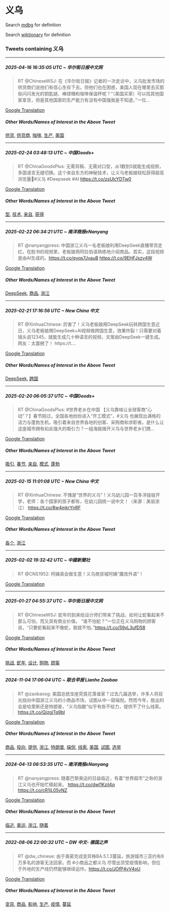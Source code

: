 # 义乌

Search [mdbg](https://www.mdbg.net/chinese/dictionary?page=worddict&wdrst=0&wdqb=义乌) for definition

Search [wiktionary](https://en.wiktionary.org/wiki/义乌) for definition

### Tweets containing 义乌

___
##### 2025-04-16 16:35:05 UTC ~ 华尔街日报中文网
> RT @ChineseWSJ: 在《华尔街日报》记者的一次走访中，义乌批发市场的供货商们说他们有信心生存下去。但他们也在困惑，美国人现在哪里去买那些闪闪发光的钥匙链、棒球帽和咖啡保温杯呢？“（美国买家）可以找其他国家拿货，但是其他国家的生产能力有没有中国强我是不知道，”一位…

[Google Translation](https://translate.google.com/?hi=en&tab=TT&sl=zh-CN&tl=en&op=translate&text=RT+%40ChineseWSJ%3A+%E5%9C%A8%E3%80%8A%E5%8D%8E%E5%B0%94%E8%A1%97%E6%97%A5%E6%8A%A5%E3%80%8B%E8%AE%B0%E8%80%85%E7%9A%84%E4%B8%80%E6%AC%A1%E8%B5%B0%E8%AE%BF%E4%B8%AD%EF%BC%8C%E4%B9%89%E4%B9%8C%E6%89%B9%E5%8F%91%E5%B8%82%E5%9C%BA%E7%9A%84%E4%BE%9B%E8%B4%A7%E5%95%86%E4%BB%AC%E8%AF%B4%E4%BB%96%E4%BB%AC%E6%9C%89%E4%BF%A1%E5%BF%83%E7%94%9F%E5%AD%98%E4%B8%8B%E5%8E%BB%E3%80%82%E4%BD%86%E4%BB%96%E4%BB%AC%E4%B9%9F%E5%9C%A8%E5%9B%B0%E6%83%91%EF%BC%8C%E7%BE%8E%E5%9B%BD%E4%BA%BA%E7%8E%B0%E5%9C%A8%E5%93%AA%E9%87%8C%E5%8E%BB%E4%B9%B0%E9%82%A3%E4%BA%9B%E9%97%AA%E9%97%AA%E5%8F%91%E5%85%89%E7%9A%84%E9%92%A5%E5%8C%99%E9%93%BE%E3%80%81%E6%A3%92%E7%90%83%E5%B8%BD%E5%92%8C%E5%92%96%E5%95%A1%E4%BF%9D%E6%B8%A9%E6%9D%AF%E5%91%A2%EF%BC%9F%E2%80%9C%EF%BC%88%E7%BE%8E%E5%9B%BD%E4%B9%B0%E5%AE%B6%EF%BC%89%E5%8F%AF%E4%BB%A5%E6%89%BE%E5%85%B6%E4%BB%96%E5%9B%BD%E5%AE%B6%E6%8B%BF%E8%B4%A7%EF%BC%8C%E4%BD%86%E6%98%AF%E5%85%B6%E4%BB%96%E5%9B%BD%E5%AE%B6%E7%9A%84%E7%94%9F%E4%BA%A7%E8%83%BD%E5%8A%9B%E6%9C%89%E6%B2%A1%E6%9C%89%E4%B8%AD%E5%9B%BD%E5%BC%BA%E6%88%91%E6%98%AF%E4%B8%8D%E7%9F%A5%E9%81%93%EF%BC%8C%E2%80%9D%E4%B8%80%E4%BD%8D%E2%80%A6)
##### Other Words/Names of Interest in the Above Tweet
[供货](供货.md), [供货商](供货商.md), [咖啡](咖啡.md), [生产](生产.md), [美国](美国.md)
___
##### 2025-02-24 03:48:13 UTC ~ 中国Goods+
> RT @ChinaGoodsPlus: 无需背稿、无需对口型，从1数到5就能生成视频，多国语言无缝切换。这个来自东方的神秘技术，让义乌老板娘轻松获得超高浏览量🤣#义乌 #Deepseek #AI https://t.co/zsUlcYDTw0

[Google Translation](https://translate.google.com/?hi=en&tab=TT&sl=zh-CN&tl=en&op=translate&text=RT+%40ChinaGoodsPlus%3A+%E6%97%A0%E9%9C%80%E8%83%8C%E7%A8%BF%E3%80%81%E6%97%A0%E9%9C%80%E5%AF%B9%E5%8F%A3%E5%9E%8B%EF%BC%8C%E4%BB%8E1%E6%95%B0%E5%88%B05%E5%B0%B1%E8%83%BD%E7%94%9F%E6%88%90%E8%A7%86%E9%A2%91%EF%BC%8C%E5%A4%9A%E5%9B%BD%E8%AF%AD%E8%A8%80%E6%97%A0%E7%BC%9D%E5%88%87%E6%8D%A2%E3%80%82%E8%BF%99%E4%B8%AA%E6%9D%A5%E8%87%AA%E4%B8%9C%E6%96%B9%E7%9A%84%E7%A5%9E%E7%A7%98%E6%8A%80%E6%9C%AF%EF%BC%8C%E8%AE%A9%E4%B9%89%E4%B9%8C%E8%80%81%E6%9D%BF%E5%A8%98%E8%BD%BB%E6%9D%BE%E8%8E%B7%E5%BE%97%E8%B6%85%E9%AB%98%E6%B5%8F%E8%A7%88%E9%87%8F%F0%9F%A4%A3%23%E4%B9%89%E4%B9%8C+%23Deepseek+%23AI+https%3A%2F%2Ft.co%2FzsUlcYDTw0)
##### Other Words/Names of Interest in the Above Tweet
[型](型.md), [技术](技术.md), [来自](来自.md), [获得](获得.md)
___
##### 2025-02-22 06:34:21 UTC ~ 南洋商报eNanyang
> RT @nanyangpress: 中国浙江义乌一名老板娘利用DeepSeek直播带货走红，在脸书的视频里，老板娘用阿拉伯语熟练地介绍商品。其实，这段视频是由AI生成的。https://t.co/eyqs7JvauB https://t.co/9EHFJxzv4W

[Google Translation](https://translate.google.com/?hi=en&tab=TT&sl=zh-CN&tl=en&op=translate&text=RT+%40nanyangpress%3A+%E4%B8%AD%E5%9B%BD%E6%B5%99%E6%B1%9F%E4%B9%89%E4%B9%8C%E4%B8%80%E5%90%8D%E8%80%81%E6%9D%BF%E5%A8%98%E5%88%A9%E7%94%A8DeepSeek%E7%9B%B4%E6%92%AD%E5%B8%A6%E8%B4%A7%E8%B5%B0%E7%BA%A2%EF%BC%8C%E5%9C%A8%E8%84%B8%E4%B9%A6%E7%9A%84%E8%A7%86%E9%A2%91%E9%87%8C%EF%BC%8C%E8%80%81%E6%9D%BF%E5%A8%98%E7%94%A8%E9%98%BF%E6%8B%89%E4%BC%AF%E8%AF%AD%E7%86%9F%E7%BB%83%E5%9C%B0%E4%BB%8B%E7%BB%8D%E5%95%86%E5%93%81%E3%80%82%E5%85%B6%E5%AE%9E%EF%BC%8C%E8%BF%99%E6%AE%B5%E8%A7%86%E9%A2%91%E6%98%AF%E7%94%B1AI%E7%94%9F%E6%88%90%E7%9A%84%E3%80%82https%3A%2F%2Ft.co%2Feyqs7JvauB+https%3A%2F%2Ft.co%2F9EHFJxzv4W)
##### Other Words/Names of Interest in the Above Tweet
[DeepSeek](DeepSeek.md), [商品](商品.md), [浙江](浙江.md)
___
##### 2025-02-21 17:16:56 UTC ~ New China 中文
> RT @XinhuaChinese: 厉害了！义乌老板娘用DeepSeek玩转跨国生意近日，义乌老板娘用DeepSeek+AI视频做跨国生意，效果炸裂！只需要对着镜头说12345，就能生成几十种语言的视频，文案由DeepSeek一键生成。网友：太震撼了！ https://t.…

[Google Translation](https://translate.google.com/?hi=en&tab=TT&sl=zh-CN&tl=en&op=translate&text=RT+%40XinhuaChinese%3A+%E5%8E%89%E5%AE%B3%E4%BA%86%EF%BC%81%E4%B9%89%E4%B9%8C%E8%80%81%E6%9D%BF%E5%A8%98%E7%94%A8DeepSeek%E7%8E%A9%E8%BD%AC%E8%B7%A8%E5%9B%BD%E7%94%9F%E6%84%8F%E8%BF%91%E6%97%A5%EF%BC%8C%E4%B9%89%E4%B9%8C%E8%80%81%E6%9D%BF%E5%A8%98%E7%94%A8DeepSeek%2BAI%E8%A7%86%E9%A2%91%E5%81%9A%E8%B7%A8%E5%9B%BD%E7%94%9F%E6%84%8F%EF%BC%8C%E6%95%88%E6%9E%9C%E7%82%B8%E8%A3%82%EF%BC%81%E5%8F%AA%E9%9C%80%E8%A6%81%E5%AF%B9%E7%9D%80%E9%95%9C%E5%A4%B4%E8%AF%B412345%EF%BC%8C%E5%B0%B1%E8%83%BD%E7%94%9F%E6%88%90%E5%87%A0%E5%8D%81%E7%A7%8D%E8%AF%AD%E8%A8%80%E7%9A%84%E8%A7%86%E9%A2%91%EF%BC%8C%E6%96%87%E6%A1%88%E7%94%B1DeepSeek%E4%B8%80%E9%94%AE%E7%94%9F%E6%88%90%E3%80%82%E7%BD%91%E5%8F%8B%EF%BC%9A%E5%A4%AA%E9%9C%87%E6%92%BC%E4%BA%86%EF%BC%81+https%3A%2F%2Ft.%E2%80%A6)
##### Other Words/Names of Interest in the Above Tweet
[DeepSeek](DeepSeek.md), [跨国](跨国.md)
___
##### 2025-02-20 06:05:37 UTC ~ 中国Goods+
> RT @ChinaGoodsPlus: #世界老乡在中国 【义乌靠啥让全球客商“心动”？】春节刚过，全国各地纷纷进入“开工模式”，#义乌 也展现出满格的活力与蓬勃生机，吸引着来自世界各地的创客、采购商和求职者。是什么让这座城市拥有如此强大的吸引力？一组海报揭开义乌与世界老乡们携…

[Google Translation](https://translate.google.com/?hi=en&tab=TT&sl=zh-CN&tl=en&op=translate&text=RT+%40ChinaGoodsPlus%3A+%23%E4%B8%96%E7%95%8C%E8%80%81%E4%B9%A1%E5%9C%A8%E4%B8%AD%E5%9B%BD+%E3%80%90%E4%B9%89%E4%B9%8C%E9%9D%A0%E5%95%A5%E8%AE%A9%E5%85%A8%E7%90%83%E5%AE%A2%E5%95%86%E2%80%9C%E5%BF%83%E5%8A%A8%E2%80%9D%EF%BC%9F%E3%80%91%E6%98%A5%E8%8A%82%E5%88%9A%E8%BF%87%EF%BC%8C%E5%85%A8%E5%9B%BD%E5%90%84%E5%9C%B0%E7%BA%B7%E7%BA%B7%E8%BF%9B%E5%85%A5%E2%80%9C%E5%BC%80%E5%B7%A5%E6%A8%A1%E5%BC%8F%E2%80%9D%EF%BC%8C%23%E4%B9%89%E4%B9%8C+%E4%B9%9F%E5%B1%95%E7%8E%B0%E5%87%BA%E6%BB%A1%E6%A0%BC%E7%9A%84%E6%B4%BB%E5%8A%9B%E4%B8%8E%E8%93%AC%E5%8B%83%E7%94%9F%E6%9C%BA%EF%BC%8C%E5%90%B8%E5%BC%95%E7%9D%80%E6%9D%A5%E8%87%AA%E4%B8%96%E7%95%8C%E5%90%84%E5%9C%B0%E7%9A%84%E5%88%9B%E5%AE%A2%E3%80%81%E9%87%87%E8%B4%AD%E5%95%86%E5%92%8C%E6%B1%82%E8%81%8C%E8%80%85%E3%80%82%E6%98%AF%E4%BB%80%E4%B9%88%E8%AE%A9%E8%BF%99%E5%BA%A7%E5%9F%8E%E5%B8%82%E6%8B%A5%E6%9C%89%E5%A6%82%E6%AD%A4%E5%BC%BA%E5%A4%A7%E7%9A%84%E5%90%B8%E5%BC%95%E5%8A%9B%EF%BC%9F%E4%B8%80%E7%BB%84%E6%B5%B7%E6%8A%A5%E6%8F%AD%E5%BC%80%E4%B9%89%E4%B9%8C%E4%B8%8E%E4%B8%96%E7%95%8C%E8%80%81%E4%B9%A1%E4%BB%AC%E6%90%BA%E2%80%A6)
##### Other Words/Names of Interest in the Above Tweet
[吸引](吸引.md), [春节](春节.md), [来自](来自.md), [模式](模式.md), [蓬勃](蓬勃.md)
___
##### 2025-02-15 11:01:08 UTC ~ New China 中文
> RT @XinhuaChinese: 不愧是“世界的义乌”！义乌幼儿园一百多洋娃娃开学，老师：各个国家的孩子都有，在幼儿园统一说中文！（来源：美丽浙江） https://t.co/8w4mkrYnRF

[Google Translation](https://translate.google.com/?hi=en&tab=TT&sl=zh-CN&tl=en&op=translate&text=RT+%40XinhuaChinese%3A+%E4%B8%8D%E6%84%A7%E6%98%AF%E2%80%9C%E4%B8%96%E7%95%8C%E7%9A%84%E4%B9%89%E4%B9%8C%E2%80%9D%EF%BC%81%E4%B9%89%E4%B9%8C%E5%B9%BC%E5%84%BF%E5%9B%AD%E4%B8%80%E7%99%BE%E5%A4%9A%E6%B4%8B%E5%A8%83%E5%A8%83%E5%BC%80%E5%AD%A6%EF%BC%8C%E8%80%81%E5%B8%88%EF%BC%9A%E5%90%84%E4%B8%AA%E5%9B%BD%E5%AE%B6%E7%9A%84%E5%AD%A9%E5%AD%90%E9%83%BD%E6%9C%89%EF%BC%8C%E5%9C%A8%E5%B9%BC%E5%84%BF%E5%9B%AD%E7%BB%9F%E4%B8%80%E8%AF%B4%E4%B8%AD%E6%96%87%EF%BC%81%EF%BC%88%E6%9D%A5%E6%BA%90%EF%BC%9A%E7%BE%8E%E4%B8%BD%E6%B5%99%E6%B1%9F%EF%BC%89+https%3A%2F%2Ft.co%2F8w4mkrYnRF)
##### Other Words/Names of Interest in the Above Tweet
[各个](各个.md), [浙江](浙江.md)
___
##### 2025-02-02 19:32:42 UTC ~ 中國新聞社
> RT @CNS1952: 阿姨真会做生意！义乌商贸城阿姨“魔改外语”！

[Google Translation](https://translate.google.com/?hi=en&tab=TT&sl=zh-CN&tl=en&op=translate&text=RT+%40CNS1952%3A+%E9%98%BF%E5%A7%A8%E7%9C%9F%E4%BC%9A%E5%81%9A%E7%94%9F%E6%84%8F%EF%BC%81%E4%B9%89%E4%B9%8C%E5%95%86%E8%B4%B8%E5%9F%8E%E9%98%BF%E5%A7%A8%E2%80%9C%E9%AD%94%E6%94%B9%E5%A4%96%E8%AF%AD%E2%80%9D%EF%BC%81)
___
##### 2025-01-27 04:55:37 UTC ~ 华尔街日报中文网
> RT @ChineseWSJ: 蛇年的到来给设计师们带来了挑战，如何让蛇看起来不那么可怕，而又具有商业价值。 “谁不怕蛇？”一位正在义乌购物的顾客说，“只要蛇看起来不像蛇，我就不怕。”https://t.co/59xL3ufD58

[Google Translation](https://translate.google.com/?hi=en&tab=TT&sl=zh-CN&tl=en&op=translate&text=RT+%40ChineseWSJ%3A+%E8%9B%87%E5%B9%B4%E7%9A%84%E5%88%B0%E6%9D%A5%E7%BB%99%E8%AE%BE%E8%AE%A1%E5%B8%88%E4%BB%AC%E5%B8%A6%E6%9D%A5%E4%BA%86%E6%8C%91%E6%88%98%EF%BC%8C%E5%A6%82%E4%BD%95%E8%AE%A9%E8%9B%87%E7%9C%8B%E8%B5%B7%E6%9D%A5%E4%B8%8D%E9%82%A3%E4%B9%88%E5%8F%AF%E6%80%95%EF%BC%8C%E8%80%8C%E5%8F%88%E5%85%B7%E6%9C%89%E5%95%86%E4%B8%9A%E4%BB%B7%E5%80%BC%E3%80%82+%E2%80%9C%E8%B0%81%E4%B8%8D%E6%80%95%E8%9B%87%EF%BC%9F%E2%80%9D%E4%B8%80%E4%BD%8D%E6%AD%A3%E5%9C%A8%E4%B9%89%E4%B9%8C%E8%B4%AD%E7%89%A9%E7%9A%84%E9%A1%BE%E5%AE%A2%E8%AF%B4%EF%BC%8C%E2%80%9C%E5%8F%AA%E8%A6%81%E8%9B%87%E7%9C%8B%E8%B5%B7%E6%9D%A5%E4%B8%8D%E5%83%8F%E8%9B%87%EF%BC%8C%E6%88%91%E5%B0%B1%E4%B8%8D%E6%80%95%E3%80%82%E2%80%9Dhttps%3A%2F%2Ft.co%2F59xL3ufD58)
##### Other Words/Names of Interest in the Above Tweet
[挑战](挑战.md), [蛇年](蛇年.md), [设计](设计.md), [购物](购物.md), [顾客](顾客.md)
___
##### 2024-11-04 17:06:04 UTC ~ 联合早报 Lianhe Zaobao
> RT @zaobaosg: 美国总统宝座究竟花落谁家？过去几届选举，许多人将目光投向中国浙江义乌的小商品市场，试图从中一窥端倪。然而今年，胜出的会是哈里斯还是特朗普，“义乌指数”似乎有些不给力，提供不了什么线索。 https://t.co/QjzgjTq9bl

[Google Translation](https://translate.google.com/?hi=en&tab=TT&sl=zh-CN&tl=en&op=translate&text=RT+%40zaobaosg%3A+%E7%BE%8E%E5%9B%BD%E6%80%BB%E7%BB%9F%E5%AE%9D%E5%BA%A7%E7%A9%B6%E7%AB%9F%E8%8A%B1%E8%90%BD%E8%B0%81%E5%AE%B6%EF%BC%9F%E8%BF%87%E5%8E%BB%E5%87%A0%E5%B1%8A%E9%80%89%E4%B8%BE%EF%BC%8C%E8%AE%B8%E5%A4%9A%E4%BA%BA%E5%B0%86%E7%9B%AE%E5%85%89%E6%8A%95%E5%90%91%E4%B8%AD%E5%9B%BD%E6%B5%99%E6%B1%9F%E4%B9%89%E4%B9%8C%E7%9A%84%E5%B0%8F%E5%95%86%E5%93%81%E5%B8%82%E5%9C%BA%EF%BC%8C%E8%AF%95%E5%9B%BE%E4%BB%8E%E4%B8%AD%E4%B8%80%E7%AA%A5%E7%AB%AF%E5%80%AA%E3%80%82%E7%84%B6%E8%80%8C%E4%BB%8A%E5%B9%B4%EF%BC%8C%E8%83%9C%E5%87%BA%E7%9A%84%E4%BC%9A%E6%98%AF%E5%93%88%E9%87%8C%E6%96%AF%E8%BF%98%E6%98%AF%E7%89%B9%E6%9C%97%E6%99%AE%EF%BC%8C%E2%80%9C%E4%B9%89%E4%B9%8C%E6%8C%87%E6%95%B0%E2%80%9D%E4%BC%BC%E4%B9%8E%E6%9C%89%E4%BA%9B%E4%B8%8D%E7%BB%99%E5%8A%9B%EF%BC%8C%E6%8F%90%E4%BE%9B%E4%B8%8D%E4%BA%86%E4%BB%80%E4%B9%88%E7%BA%BF%E7%B4%A2%E3%80%82+https%3A%2F%2Ft.co%2FQjzgjTq9bl)
##### Other Words/Names of Interest in the Above Tweet
[商品](商品.md), [投向](投向.md), [提供](提供.md), [浙江](浙江.md), [特朗普](特朗普.md), [端倪](端倪.md), [线索](线索.md), [美国](美国.md), [试图](试图.md), [选举](选举.md)
___
##### 2024-04-13 06:53:35 UTC ~ 南洋商报eNanyang
> RT @nanyangpress: 随着巴黎奥运的日益临近，有着“世界超市”之称的浙江义乌也开始忙碌起来。 https://t.co/dwl1Kzil4q https://t.co/cR1jL05vNZ

[Google Translation](https://translate.google.com/?hi=en&tab=TT&sl=zh-CN&tl=en&op=translate&text=RT+%40nanyangpress%3A+%E9%9A%8F%E7%9D%80%E5%B7%B4%E9%BB%8E%E5%A5%A5%E8%BF%90%E7%9A%84%E6%97%A5%E7%9B%8A%E4%B8%B4%E8%BF%91%EF%BC%8C%E6%9C%89%E7%9D%80%E2%80%9C%E4%B8%96%E7%95%8C%E8%B6%85%E5%B8%82%E2%80%9D%E4%B9%8B%E7%A7%B0%E7%9A%84%E6%B5%99%E6%B1%9F%E4%B9%89%E4%B9%8C%E4%B9%9F%E5%BC%80%E5%A7%8B%E5%BF%99%E7%A2%8C%E8%B5%B7%E6%9D%A5%E3%80%82+https%3A%2F%2Ft.co%2Fdwl1Kzil4q+https%3A%2F%2Ft.co%2FcR1jL05vNZ)
##### Other Words/Names of Interest in the Above Tweet
[临近](临近.md), [奥运](奥运.md), [浙江](浙江.md), [随着](随着.md)
___
##### 2022-08-06 22:00:32 UTC ~ DW 中文- 德国之声
> RT @dw_chinese: 由于奥密克戎变异株BA.5.1.3蔓延，旅游城市三亚约有8万多名的游客无法回家。而 #小商品之都义乌 尽管出货受疫情影响，但位于外地的生产线仍然能够继续运作。https://t.co/JOfP4vV4oU

[Google Translation](https://translate.google.com/?hi=en&tab=TT&sl=zh-CN&tl=en&op=translate&text=RT+%40dw_chinese%3A+%E7%94%B1%E4%BA%8E%E5%A5%A5%E5%AF%86%E5%85%8B%E6%88%8E%E5%8F%98%E5%BC%82%E6%A0%AABA.5.1.3%E8%94%93%E5%BB%B6%EF%BC%8C%E6%97%85%E6%B8%B8%E5%9F%8E%E5%B8%82%E4%B8%89%E4%BA%9A%E7%BA%A6%E6%9C%898%E4%B8%87%E5%A4%9A%E5%90%8D%E7%9A%84%E6%B8%B8%E5%AE%A2%E6%97%A0%E6%B3%95%E5%9B%9E%E5%AE%B6%E3%80%82%E8%80%8C+%23%E5%B0%8F%E5%95%86%E5%93%81%E4%B9%8B%E9%83%BD%E4%B9%89%E4%B9%8C+%E5%B0%BD%E7%AE%A1%E5%87%BA%E8%B4%A7%E5%8F%97%E7%96%AB%E6%83%85%E5%BD%B1%E5%93%8D%EF%BC%8C%E4%BD%86%E4%BD%8D%E4%BA%8E%E5%A4%96%E5%9C%B0%E7%9A%84%E7%94%9F%E4%BA%A7%E7%BA%BF%E4%BB%8D%E7%84%B6%E8%83%BD%E5%A4%9F%E7%BB%A7%E7%BB%AD%E8%BF%90%E4%BD%9C%E3%80%82https%3A%2F%2Ft.co%2FJOfP4vV4oU)
##### Other Words/Names of Interest in the Above Tweet
[变异](变异.md), [商品](商品.md), [影响](影响.md), [生产](生产.md), [疫情](疫情.md), [蔓延](蔓延.md)
